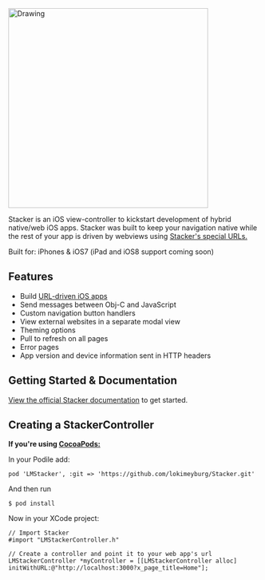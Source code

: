<img src="http://f.cl.ly/items/0z2m1E2N1B2J2A0S3147/stacker.png" alt="Drawing" width='400px'/>

Stacker is an iOS view-controller to kickstart development of hybrid native/web iOS apps. Stacker was built to keep your navigation native while the rest of your app is driven by webviews using [Stacker's special URLs.](http://www.lokimeyburg.com/Stacker/docs/url-structure/)

Built for: iPhones & iOS7 (iPad and iOS8 support coming soon)

## Features

- Build [URL-driven iOS apps](https://github.com/lokimeyburg/Stacker/wiki/Stacker-URL-Structure)
- Send messages between Obj-C and JavaScript
- Custom navigation button handlers
- View external websites in a separate modal view
- Theming options
- Pull to refresh on all pages
- Error pages
- App version and device information sent in HTTP headers

## Getting Started & Documentation

[View the official Stacker documentation](http://www.lokimeyburg.com/Stacker/docs/getting-started/) to get started.

## Creating a StackerController

**If you're using [CocoaPods:](http://cocoapods.org)**

In your Podile add:
```
pod 'LMStacker', :git => 'https://github.com/lokimeyburg/Stacker.git'
```
And then run
```
$ pod install
```

Now in your XCode project:

```
// Import Stacker
#import "LMStackerController.h"

// Create a controller and point it to your web app's url
LMStackerController *myController = [[LMStackerController alloc] initWithURL:@"http://localhost:3000?x_page_title=Home"];
```
